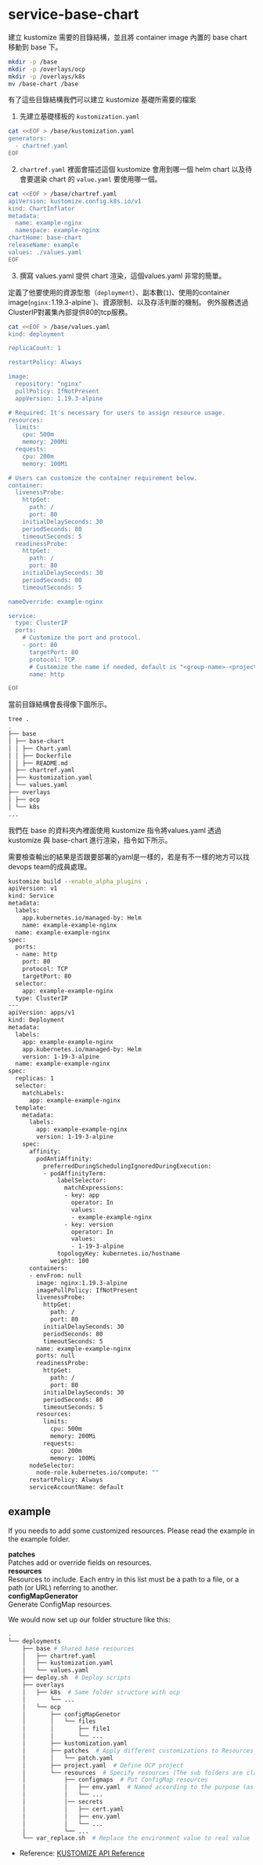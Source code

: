 # service-base-chart


建立 kustomize 需要的目錄結構，並且將 container image 內置的 base chart 移動到 base 下。
```bash
mkdir -p /base
mkdir -p /overlays/ocp
mkdir -p /overlays/k8s
mv /base-chart /base
```

有了這些目錄結構我們可以建立 kustomize 基礎所需要的檔案

1. 先建立基礎樣板的 `kustomization.yaml`

```bash
cat <<EOF > /base/kustomization.yaml
generators:
  - chartref.yaml
EOF
```

2. `chartref.yaml` 裡面會描述這個 kustomize 會用到哪一個 helm chart 以及待會要選染 chart 的 `value.yaml` 要使用哪一個。
```bash
cat <<EOF > /base/chartref.yaml
apiVersion: kustomize.config.k8s.io/v1
kind: ChartInflator
metadata:
  name: example-nginx
  namespace: example-nginx
chartHome: base-chart
releaseName: example
values: ./values.yaml
EOF
```

3. 撰寫 values.yaml 提供 chart 渲染，這個values.yaml 非常的簡單。

定義了他要使用的資源型態（`deployment`）、副本數(`1`)、使用的container image(`nginx:`1.19.3-alpine`)、資源限制、以及存活判斷的機制。
例外服務透過ClusterIP對叢集內部提供80的tcp服務。

```bash
cat <<EOF > /base/values.yaml
kind: deployment

replicaCount: 1

restartPolicy: Always

image:
  repository: "nginx"
  pullPolicy: IfNotPresent
  appVersion: 1.19.3-alpine

# Required: It's necessary for users to assign resource usage.
resources:
  limits:
    cpu: 500m
    memory: 200Mi
  requests:
    cpu: 200m
    memory: 100Mi

# Users can customize the container requirement below.
container:
  livenessProbe:
    httpGet:
      path: /
      port: 80
    initialDelaySeconds: 30
    periodSeconds: 80
    timeoutSeconds: 5
  readinessProbe:
    httpGet:
      path: /
      port: 80
    initialDelaySeconds: 30
    periodSeconds: 80
    timeoutSeconds: 5

nameOverride: example-nginx

service:
  type: ClusterIP
  ports:
    # Customize the port and protocol.
    - port: 80
      targetPort: 80
      protocol: TCP
      # Customize the name if needed, default is "<group-name>-<project-name>"
      name: http

EOF
```

當前目錄結構會長得像下圖所示。
```bash
tree .
.
├── base
│ ├── base-chart
│ │ ├── Chart.yaml
│ │ ├── Dockerfile
│ │ ├── README.md
│ ├── chartref.yaml
│ ├── kustomization.yaml
│ └── values.yaml
├── overlays
│ ├── ocp
│ └── k8s
...
```

我們在 base 的資料夾內裡面使用 kustomize 指令將values.yaml 透過 kustomize 與 base-chart 進行渲染，指令如下所示。


需要檢查輸出的結果是否跟要部署的yaml是一樣的，若是有不一樣的地方可以找devops team的成員處理。

```bash
kustomize build --enable_alpha_plugins .
apiVersion: v1
kind: Service
metadata:
  labels:
    app.kubernetes.io/managed-by: Helm
    name: example-example-nginx
  name: example-example-nginx
spec:
  ports:
  - name: http
    port: 80
    protocol: TCP
    targetPort: 80
  selector:
    app: example-example-nginx
  type: ClusterIP
---
apiVersion: apps/v1
kind: Deployment
metadata:
  labels:
    app: example-example-nginx
    app.kubernetes.io/managed-by: Helm
    version: 1-19-3-alpine
  name: example-example-nginx
spec:
  replicas: 1
  selector:
    matchLabels:
      app: example-example-nginx
  template:
    metadata:
      labels:
        app: example-example-nginx
        version: 1-19-3-alpine
    spec:
      affinity:
        podAntiAffinity:
          preferredDuringSchedulingIgnoredDuringExecution:
          - podAffinityTerm:
              labelSelector:
                matchExpressions:
                - key: app
                  operator: In
                  values:
                  - example-example-nginx
                - key: version
                  operator: In
                  values:
                  - 1-19-3-alpine
              topologyKey: kubernetes.io/hostname
            weight: 100
      containers:
      - envFrom: null
        image: nginx:1.19.3-alpine
        imagePullPolicy: IfNotPresent
        livenessProbe:
          httpGet:
            path: /
            port: 80
          initialDelaySeconds: 30
          periodSeconds: 80
          timeoutSeconds: 5
        name: example-example-nginx
        ports: null
        readinessProbe:
          httpGet:
            path: /
            port: 80
          initialDelaySeconds: 30
          periodSeconds: 80
          timeoutSeconds: 5
        resources:
          limits:
            cpu: 500m
            memory: 200Mi
          requests:
            cpu: 200m
            memory: 100Mi
      nodeSelector:
        node-role.kubernetes.io/compute: ""
      restartPolicy: Always
      serviceAccountName: default
```

## example
If you needs to add some customized resources. Please read the example in the example folder.

**patches** <br>
Patches add or override fields on resources.<br>
**resources** <br>
Resources to include. Each entry in this list must be a path to a file, or a path (or URL) referring to another. <br>
**configMapGenerator** <br>
Generate ConfigMap resources. <br>

We would now set up our folder structure like this:

```sh
.
└── deployments
    ├── base # Shared base resources
    │   ├── chartref.yaml
    │   ├── kustomization.yaml
    │   └── values.yaml
    ├── deploy.sh  # Deploy scripts
    ├── overlays
    │   ├── k8s  # Same folder structure with ocp
    │       └── ...
    │   └── ocp
    │       ├── configMapGenetor
    │       │   └── files
    │       │       ├── file1
    │       │       └── ...
    │       ├── kustomization.yaml
    │       ├── patches  # Apply different customizations to Resources
    │       │   └── patch.yaml
    │       ├── project.yaml  # Define OCP project
    │       └── resources  # Specify resources (The sub folders are classified by Kind)
    │           ├── configmaps  # Put ConfigMap resources
    │           │   ├── env.yaml  # Named according to the purpose (as resource name)
    │           │   └── ...
    │           │── secrets
    │           │   ├── cert.yaml
    │           │   ├── env.yaml
    │           │   └── ...
    │           └── ...
    └── var_replace.sh  # Replace the environment value to real value
```


- Reference: [KUSTOMIZE API Reference](https://kubernetes-sigs.github.io/kustomize/api-reference/kustomization/)

